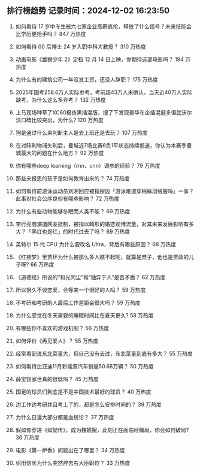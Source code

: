 
## 排行榜趋势 记录时间：2024-12-02 16:23:50
  
  1. 如何看待 17 岁中专生被六七家企业高薪疯抢，释放了什么信号？未来技能会比学历更抢手吗？ 847 万热度
    
  2. 如何看待 00 后博士 24 岁入职中科大教授？ 310 万热度
    
  3. 动画电影《雄狮少年 2》定档 12 月 14 日上映，你期待这部电影吗？ 194 万热度
    
  4. 为什么有的建筑公司一年没发工资，还没人辞职？ 175 万热度
    
  5. 2025年国考258.6万人实际参考，考前超43万人未确认，当天近40万人实际缺考，为什么这么多弃考？ 132 万热度
    
  6. 上马现场种草了XC60极夜黑插混版，搜了下发现豪华车企插混挺多但就沃尔沃口碑比较突出，为什么? 120 万热度
    
  7. 狗是通过什么来判断主人是去上班还是去玩？ 107 万热度
    
  8. 在对阵利物浦失利后，曼城近7场比赛6负1平状态持续低迷，你认为本赛季曼城最大的问题在什么地方？ 92 万热度
    
  9. 你有哪些deep learning（rnn、cnn）调参的经验？ 79 万热度
    
  10. 那些来报恩的孩子是如何教育出来的？ 74 万热度
    
  11. 如何看待前游泳运动员刘湘回应被指擦边「游泳难道穿棉裤羽绒服吗」一事？此事对社会公序良俗有哪些影响？ 72 万热度
    
  12. 为什么有些动物能够冬眠而人类不能？ 69 万热度
    
  13. 李行亮商演遭网友抵制，被指以畸形的婚恋观博流量，对其未来发展影响有多大？「黑红也是红」的时代过去了吗？ 69 万热度
    
  14. 英特尔 15 代 CPU 为什么要改名 Ultra，背后有哪些原因？ 68 万热度
    
  15. 《红楼梦》里贾环为什么被那么多人瞧不起呢，就算是庶子，他也是贾政的儿子呀? 66 万热度
    
  16. 《道德经》所说的“和光同尘”和“独异于人”是否矛盾？ 62 万热度
    
  17. 所以很久不谈恋爱，会等来一个很好的人吗？ 59 万热度
    
  18. 不考研和考研的人最后工作差距会很大吗？ 59 万热度
    
  19. 为什么感觉在冬天需要的睡眠时间比在夏天更久? 58 万热度
    
  20. 有哪些你不喜欢的游戏机制？ 56 万热度
    
  21. 如何评价《再见爱人》？ 55 万热度
    
  22. 经常看到说东北菜量大，但自己没有去过，东北菜量到底有多大？ 55 万热度
    
  23. 如何看待比亚迪11月新能源汽车销量50.68万辆？ 50 万热度
    
  24. 薛宝钗家世真的很低吗？ 45 万热度
    
  25. 国足的球员们到底是不是中国技术最好的球员？ 40 万热度
    
  26. 边工作边考研并且考上了的，都是怎么安排时间的？ 39 万热度
    
  27. 为什么日漫大部分都是血统论？ 37 万热度
    
  28. 假如你穿进《如懿传》，成为魏嬿婉，此刻正在面临经幡局，你会如何破局? 36 万热度
    
  29. 电影《第一炉香》问题出在了哪里？ 34 万热度
    
  30. 织田信长为什么突然辞去右大臣职位？ 33 万热度
    